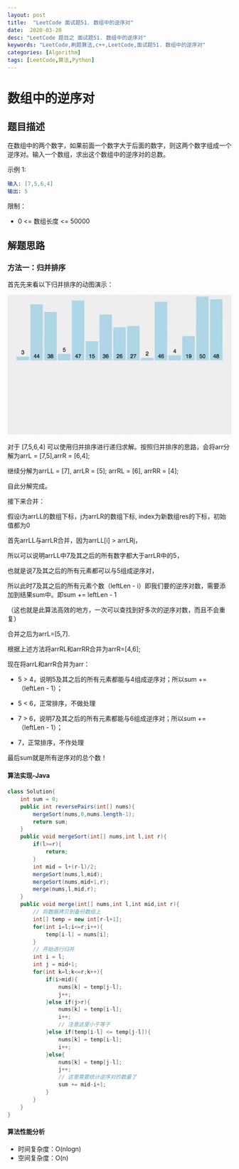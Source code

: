 ```yaml
---
layout: post
title:  "LeetCode 面试题51. 数组中的逆序对"
date:  2020-03-20
desc: "LeetCode 题目之 面试题51. 数组中的逆序对"
keywords: "LeetCode,刷题算法,c++,LeetCode,面试题51. 数组中的逆序对"
categories: [Algorithm]
tags: [LeetCode,算法,Python]
---
```

# 数组中的逆序对

## 题目描述

在数组中的两个数字，如果前面一个数字大于后面的数字，则这两个数字组成一个逆序对。输入一个数组，求出这个数组中的逆序对的总数。

示例 1:

```s
输入: [7,5,6,4]
输出: 5
```

限制：

- 0 <= 数组长度 <= 50000

## 解题思路

### 方法一：归并排序

首先先来看以下归并排序的动图演示：

![1](/assets/images/2020/2020-03/1.webp)

对于 [7,5,6,4] 可以使用归并排序进行递归求解。按照归并排序的思路，会将arr分解为arrL = [7,5],arrR = [6,4];

继续分解为arrLL = [7], arrLR = [5]; arrRL = [6], arrRR = [4];

自此分解完成。

接下来合并：

假设i为arrLL的数组下标，j为arrLR的数组下标, index为新数组res的下标，初始值都为0

首先arrLL与arrLR合并，因为arrLL[i] > arrLRj，

所以可以说明arrLL中7及其之后的所有数字都大于arrLR中的5，

也就是说7及其之后的所有元素都可以与5组成逆序对，

所以此时7及其之后的所有元素个数（leftLen - i）即我们要的逆序对数，需要添加到结果sum中。即sum += leftLen - 1

（这也就是此算法高效的地方，一次可以查找到好多次的逆序对数，而且不会重复）

合并之后为arrL=[5,7].

根据上述方法将arrRL和arrRR合并为arrR=[4,6];

现在将arrL和arrR合并为arr：

- 5 > 4，说明5及其之后的所有元素都能与4组成逆序对；所以sum += （leftLen - 1）；

- 5 < 6，正常排序，不做处理

- 7 > 6，说明7及其之后的所有元素都能与6组成逆序对；所以sum += （leftLen - 1）；

- 7，正常排序，不作处理

最后sum就是所有逆序对的总个数！

#### 算法实现-Java

```java
class Solution{
    int sum = 0;
    public int reversePairs(int[] nums){
        mergeSort(nums,0,nums.length-1);
        return sum;
    }
    public void mergeSort(int[] nums,int l,int r){
        if(l>=r){
            return;
        }
        int mid = l+(r-l)/2;
        mergeSort(nums,l,mid);
        mergeSort(nums,mid+1,r);
        merge(nums,l,mid,r);
    }
    public void merge(int[] nums,int l,int mid,int r){
        // 将数据拷贝到备份数组上
        int[] temp = new int[r-l+1];
        for(int i=l;i<=r;i++){
            temp[i-l] = nums[i];
        }
        // 开始进行归并
        int i = l;
        int j = mid+1;
        for(int k=l;k<=r;k++){
            if(i>mid){
                nums[k] = temp[j-l];
                j++;
            }else if(j>r){
                nums[k] = temp[i-l];
                i++;
                // 注意这里小于等于
            }else if(temp[i-l] <= temp[j-l]){
                nums[k] = temp[i-l];
                i++;
            }else{
                nums[k] = temp[j-l];
                j++;
                // 这里需要统计逆序对的数量了
                sum += mid-i+1;
            }
        }
    }
}
```

#### 算法性能分析

- 时间复杂度：O(nlogn)
- 空间复杂度：O(n)
